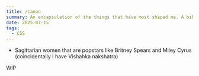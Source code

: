 ```yaml
---
title: /canon
summary: An encapsulation of the things that have most shaped me. A bibliography of influences.
date: 2025-07-15
tags:
  - CSS
---
```


* Sagittarian women that are popstars like Britney Spears and Miley Cyrus (coincidentally I have Vishahka nakshatra)

WIP